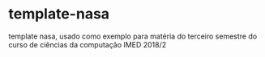 # template-nasa
template nasa, usado como exemplo para matéria do terceiro semestre do curso de ciências da computação IMED 2018/2
